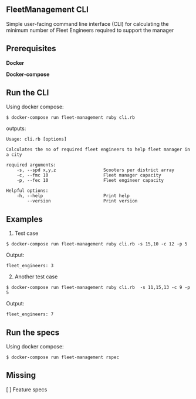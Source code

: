 ## FleetManagement CLI

Simple user-facing command line interface (CLI) for calculating the minimum number of Fleet Engineers required to support the manager

## Prerequisites

**Docker**

**Docker-compose**

## Run the CLI
Using docker compose:
 ```
 $ docker-compose run fleet-management ruby cli.rb
 ```
outputs:
 ```
 Usage: cli.rb [options]

 Calculates the no of required fleet engineers to help fleet manager in a city

 required arguments:
     -s, --spd x,y,z                  Scooters per district array
     -c, --fmc 10                     Fleet manager capacity
     -p, --fec 10                     Fleet engineer capacity

 Helpful options:
     -h, --help                       Print help
         --version                    Print version
 ```

## Examples

1. Test case

 ```
 $ docker-compose run fleet-management ruby cli.rb -s 15,10 -c 12 -p 5
 ```
Output:
 ```
 fleet_engineers: 3
 ```

2. Another test case

  ```
  $ docker-compose run fleet-management ruby cli.rb  -s 11,15,13 -c 9 -p 5
  ```
 Output:
  ```
  fleet_engineers: 7
  ```

## Run the specs
Using docker compose:
 ```
 $ docker-compose run fleet-management rspec
 ```

## Missing 
[ ] Feature specs 
